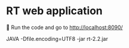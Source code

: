 # RT web application
:link: Run the code and go to [http://localhost:8090/](http://localhost:8090/)


JAVA -Dfile.encoding=UTF8 -jar rt-2.2.jar